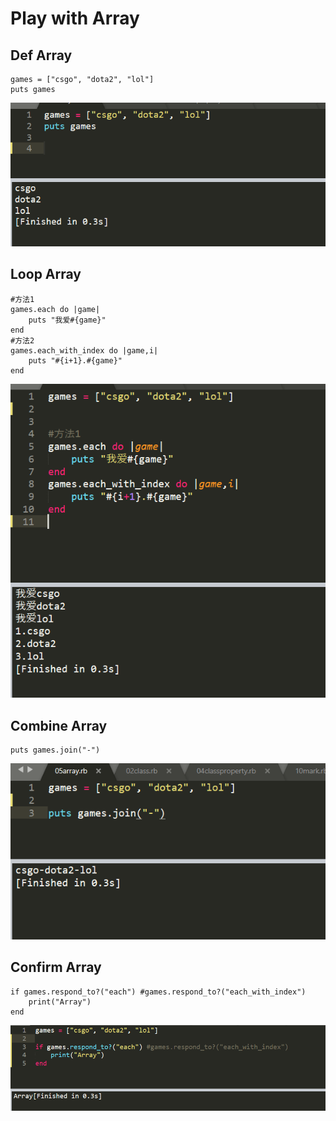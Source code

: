 # Play with Array

## Def  Array

```text
games = ["csgo", "dota2", "lol"]
puts games
```

![](../.gitbook/assets/image%20%2863%29.png)

## Loop Array

```text
#方法1
games.each do |game|
    puts "我爱#{game}"
end
#方法2
games.each_with_index do |game,i|
	puts "#{i+1}.#{game}"
end
```

![](../.gitbook/assets/image%20%2840%29.png)

## Combine Array

```text
puts games.join("-")
```

![](../.gitbook/assets/image%20%2851%29.png)

## Confirm Array

```text
if games.respond_to?("each") #games.respond_to?("each_with_index")
	print("Array")
end
```

![](../.gitbook/assets/image%20%2817%29.png)

